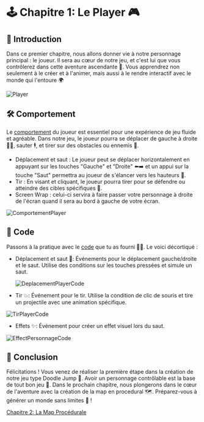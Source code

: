 # 🕹 Chapitre 1: Le Player 🎮
## 🚀 Introduction
Dans ce premier chapitre, nous allons donner vie à notre personnage principal : le joueur. Il sera au cœur de notre jeu, et c'est lui que vous contrôlerez dans cette aventure ascendante 🌈. Vous apprendrez non seulement à le créer et à l'animer, mais aussi à le rendre interactif avec le monde qui l'entoure 🌍

![Player](Images/Player.png)

## 🛠 Comportement
Le [comportement](https://github.com/g404-code-gaming/GDevelop_Cour/blob/main/Comportement.md) du joueur est essentiel pour une expérience de jeu fluide et agréable. Dans notre jeu, le joueur pourra se déplacer de gauche à droite 🏃‍♂️, sauter 🕴, et tirer sur des obstacles ou ennemis 🔫.

- Déplacement et saut : Le joueur peut se déplacer horizontalement en appuyant sur les touches "Gauche" et "Droite" ⬅️➡️ et un appui sur la touche "Saut" permettra au joueur de s'élancer vers les hauteurs 🚀.
- Tir : En visant et cliquant, le joueur pourra tirer pour se défendre ou atteindre des cibles spécifiques 🎯.
- Screen Wrap : celui-ci servira à faire passer votre personnage à droite de l'écran quand il sera au bord à gauche de votre écran.

![ComportementPlayer](Images/ComportementPlayer.png)

## 📝 Code
Passons à la pratique avec le [code](https://github.com/g404-code-gaming/GDevelop_Cour/blob/main/%C3%A9v%C3%A8nements.md) que tu as fourni 🧑‍💻. Le voici décortiqué :

- Déplacement et saut 🦘: Événements pour le déplacement gauche/droite et le saut. Utilise des conditions sur les touches pressées et simule un saut.
  
  ![DeplacementPlayerCode](Images/DeplacementPlayerCode.png)
  
- Tir 💥: Événement pour le tir. Utilise la condition de clic de souris et tire un projectile avec une animation spécifique.
  
 ![TirPlayerCode](Images/TirPlayerCode.png)

- Effets ✨: Événement pour créer un effet visuel lors du saut.
  
 ![EffectPersonnageCode](Images/EffectPersonnageCode.png)

## 🎉 Conclusion
Félicitations ! Vous venez de réaliser la première étape dans la création de notre jeu type Doodle Jump 🥳. Avoir un personnage contrôlable est la base de tout bon jeu 🎲. Dans le prochain chapitre, nous plongerons dans le cœur de l'aventure avec la création de la map en procedural 🗺️. Préparez-vous à générer un monde sans limites 🚀 !

[Chapitre 2: La Map Procédurale](https://github.com/g404-code-gaming/Doodle-Jump-Like/blob/main/Création-Du-Jeu/2.Map%20Procédurale.md)
